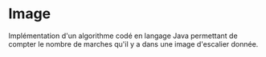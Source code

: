 # Image
Implémentation d'un algorithme codé en langage Java permettant de compter le nombre de marches qu'il y a dans une image d'escalier donnée.
